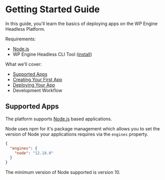 # Getting Started Guide

In this guide, you'll learn the basics of deploying apps on the WP Engine Headless Platform.

Requirements:

- [Node.js](https://nodejs.org/en/download/)
- WP Engine Headless CLI Tool ([install](../../README.md#installation))

What we'll cover:

- [Supported Apps](#supported-apps)
- [Creating Your First App](./create-app.md)
- [Deploying Your App](./deploy-app.md)
- Development Workflow

## Supported Apps

The platform supports [Node.js](https://nodejs.org/) based applications.

Node uses npm for it's package management which allows you to set the version of Node your applications requires via the `engines` property.

```json
{
  "engines": {
    "node": "12.18.0"
  }
}
```

The minimum version of Node supported is version 10.

